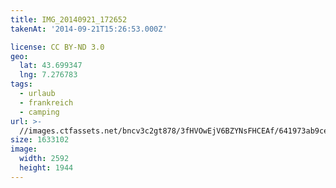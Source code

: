 ```yaml
---
title: IMG_20140921_172652
takenAt: '2014-09-21T15:26:53.000Z'

license: CC BY-ND 3.0
geo:
  lat: 43.699347
  lng: 7.276783
tags:
  - urlaub
  - frankreich
  - camping
url: >-
  //images.ctfassets.net/bncv3c2gt878/3fHVOwEjV6BZYNsFHCEAf/641973ab9ce40d68bb3cd332bde8229f/img_20140921_172652_28031338030_o
size: 1633102
image:
  width: 2592
  height: 1944
---
```

